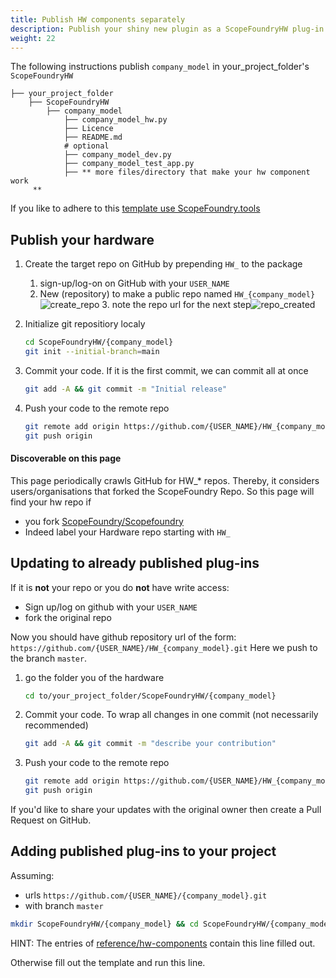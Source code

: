 ```yaml
---
title: Publish HW components separately
description: Publish your shiny new plugin as a ScopeFoundryHW plug-in on GitHub. 
weight: 22
---
```


The following instructions publish   `company_model`  in your_project_folder's `ScopeFoundryHW` 

```
├── your_project_folder
    ├── ScopeFoundryHW
     	├── company_model
     		├── company_model_hw.py					
     		├── Licence
     		├── README.md
     		# optional
     		├── company_model_dev.py			
     		├── company_model_test_app.py
     		├── ** more files/directory that make your hw component work
     **
```

If you like to adhere to this [template use ScopeFoundry.tools](/docs/11_tools-tutorials/2_hardware-1/#the-template) 

## Publish your hardware

1. Create the target repo on GitHub by prepending `HW_` to the package

   1. sign-up/log-on on GitHub with your `USER_NAME` 
   2. New (repository) to make a public repo named `HW_{company_model}`
      ![create_repo](create_repo.png)
      3. note the repo url for the next step![repo_created](repo_created.png)

2. Initialize git repositiory localy 

   ```sh
   cd ScopeFoundryHW/{company_model}
   git init --initial-branch=main
   ```

3. Commit your code. If it is the first commit, we can commit all at once 

   ```sh
   git add -A && git commit -m "Initial release"
   ```

4. Push your code to the remote repo

   ```sh
   git remote add origin https://github.com/{USER_NAME}/HW_{company_model}.git
   git push origin
   ```

#### Discoverable on this page

This page periodically crawls GitHub for HW_* repos. Thereby, it considers users/organisations that forked the ScopeFoundry Repo. So this page will find your hw repo if 

- you fork [ScopeFoundry/Scopefoundry](https://github.com/ScopeFoundry/ScopeFoundry)
- Indeed label your Hardware repo starting with `HW_`



## Updating to already published plug-ins

If it is **not** your repo or you do **not** have write access:

- Sign up/log on github with your  `USER_NAME`
- fork the original repo

Now you should have github repository url of the form: `https://github.com/{USER_NAME}/HW_{company_model}.git`  Here we push to the branch `master`.

1. go the folder you of the hardware
   ```sh
   cd to/your_project_folder/ScopeFoundryHW/{company_model}
   ```

2. Commit your code. To wrap all changes in one commit (not necessarily recommended)
   ```sh
   git add -A && git commit -m "describe your contribution"
   ```

4. Push your code to the remote repo
   ```sh
   git remote add origin https://github.com/{USER_NAME}/HW_{company_model}.git
   git push origin
   ```


If you'd like to share your updates with the original owner then create a Pull Request on GitHub.



## Adding published plug-ins to your project

Assuming:

- urls `https://github.com/{USER_NAME}/{company_model}.git`
- with branch `master`

```sh
mkdir ScopeFoundryHW/{company_model} && cd ScopeFoundryHW/{company_model} && git init --initial-branch=master && git remote add upstream https://github.com/{USER_NAME}/{company_model}.git && git pull upstream master && cd ../..
```

HINT: The entries of [reference/hw-components](/docs/300_reference/hw-components/) contain this line filled out. 

Otherwise fill out the template and run this line.
